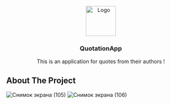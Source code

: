 <!-- PROJECT LOGO -->
<br />
<div align="center">
  <a href="https://github.com/othneildrew/Best-README-Template">
    <img src="https://github.com/PhilippKroger/QuotationApp/assets/66637696/1eb39d4a-f1a2-40aa-a78f-b08c7b7a4b00" alt="Logo" width="80" height="80">
  </a>

  <h3 align="center">QuotationApp</h3>

  <p align="center">
    This is an application for quotes from their authors !
  
  </p>
</div>

## About The Project
![Снимок экрана (105)](https://github.com/PhilippKroger/QuotationApp/assets/66637696/07a4d669-a0d5-40e8-a106-1948d0010f9b)
![Снимок экрана (106)](https://github.com/PhilippKroger/QuotationApp/assets/66637696/a7bd6060-14a2-4d3b-8212-65abc3b3d2c7) 
